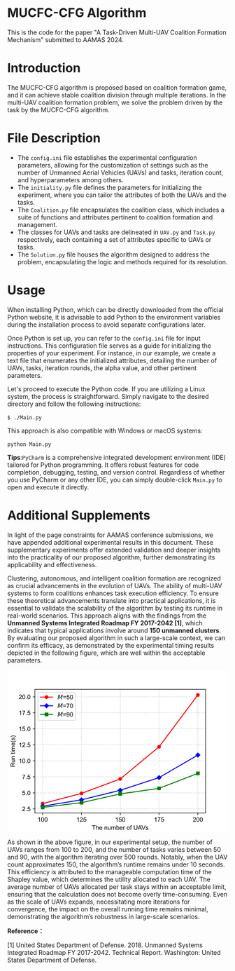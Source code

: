 # MUCFC-CFG Algorithm
This is the code for the paper "A Task-Driven Multi-UAV Coalition Formation Mechanism" submitted to AAMAS 2024.

# Introduction
The MUCFC-CFG algorithm is proposed based on coalition formation game, and it can achieve stable coalition division through multiple iterations. In the multi-UAV coalition formation problem, we solve the problem driven by the task by the MUCFC-CFG algorithm.

# File Description

* The `config.ini` file establishes the experimental configuration parameters, allowing for the customization of settings such as the number of Unmanned Aerial Vehicles (UAVs) and tasks, iteration count, and hyperparameters among others.
* The `initiality.py` file defines the parameters for initializing the experiment, where you can tailor the attributes of both the UAVs and the tasks.
* The `Coalition.py` file encapsulates the coalition class, which includes a suite of functions and attributes pertinent to coalition formation and management.
* The classes for UAVs and tasks are delineated in `UAV.py` and `Task.py` respectively, each containing a set of attributes specific to UAVs or tasks.
* The `Solution.py` file houses the algorithm designed to address the problem, encapsulating the logic and methods required for its resolution.

# Usage
When installing Python, which can be directly downloaded from the official Python website, it is advisable to add Python to the environment variables during the installation process to avoid separate configurations later. 

Once Python is set up, you can refer to the `config.ini` file for input instructions. This configuration file serves as a guide for initializing the properties of your experiment. For instance, in our example, we create a text file that enumerates the initialized attributes, detailing the number of UAVs, tasks, iteration rounds, the alpha value, and other pertinent parameters.

Let's proceed to execute the Python code. If you are utilizing a Linux system, the process is straightforward. Simply navigate to the desired directory and follow the following instructions:

    $ ./Main.py 

This approach is also compatible with Windows or macOS systems:

    python Main.py

**Tips**:`PyCharm` is a comprehensive integrated development environment (IDE) tailored for Python programming. It offers robust features for code completion, debugging, testing, and version control. Regardless of whether you use PyCharm or any other IDE, you can simply double-click `Main.py` to open and execute it directly.

# Additional Supplements

In light of the page constraints for AAMAS conference submissions, we have appended additional experimental results in this document. These supplementary experiments offer extended validation and deeper insights into the practicality of our proposed algorithm, further demonstrating its applicability and effectiveness.

Clustering, autonomous, and intelligent coalition formation are recognized as crucial advancements in the evolution of UAVs. The ability of multi-UAV systems to form coalitions enhances task execution efficiency. To ensure these theoretical advancements translate into practical applications, it is essential to validate the scalability of the algorithm by testing its runtime in real-world scenarios. This approach aligns with the findings from the **Unmanned Systems Integrated Roadmap FY 2017-2042 [1]**, which indicates that typical applications involve around **150 unmanned clusters**. By evaluating our proposed algorithm in such a large-scale context, we can confirm its efficacy, as demonstrated by the experimental timing results depicted in the following figure, which are well within the acceptable parameters.

![contents](https://github.com/Agentyzu/MUCFC-CFG/blob/main/Figure_1.svg)


As shown in the above figure, in our experimental setup, the number of UAVs ranges from 100 to 200, and the number of tasks varies between 50 and 90, with the algorithm iterating over 500 rounds. Notably, when the UAV count approximates 150, the algorithm’s runtime remains under 10 seconds. This efficiency is attributed to the manageable computation time of the Shapley value, which determines the utility allocated to each UAV. The average number of UAVs allocated per task stays within an acceptable limit, ensuring that the calculation does not become overly time-consuming. Even as the scale of UAVs expands, necessitating more iterations for convergence, the impact on the overall running time remains minimal, demonstrating the algorithm’s robustness in large-scale scenarios.



**Reference：**

[1] United States Department of Defense. 2018. Unmanned Systems Integrated Roadmap FY 2017-2042. Technical Report. Washington: United States Department of Defense.

